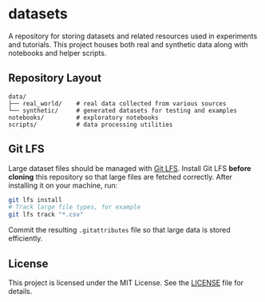 # datasets

A repository for storing datasets and related resources used in experiments and tutorials. This project houses both real and synthetic data along with notebooks and helper scripts.

## Repository Layout

```
data/
├── real_world/    # real data collected from various sources
└── synthetic/     # generated datasets for testing and examples
notebooks/         # exploratory notebooks
scripts/           # data processing utilities
```

## Git LFS

Large dataset files should be managed with [Git LFS](https://git-lfs.com/).
Install Git LFS **before cloning** this repository so that large files are
fetched correctly. After installing it on your machine, run:

```bash
git lfs install
# Track large file types, for example
git lfs track "*.csv"
```

Commit the resulting `.gitattributes` file so that large data is stored efficiently.

## License

This project is licensed under the MIT License. See the [LICENSE](LICENSE) file for details.
